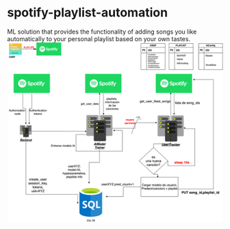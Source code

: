 # spotify-playlist-automation
ML solution that provides the functionality of adding songs you like automatically to your personal playlist based on your own tastes.
![](diagram.png)
